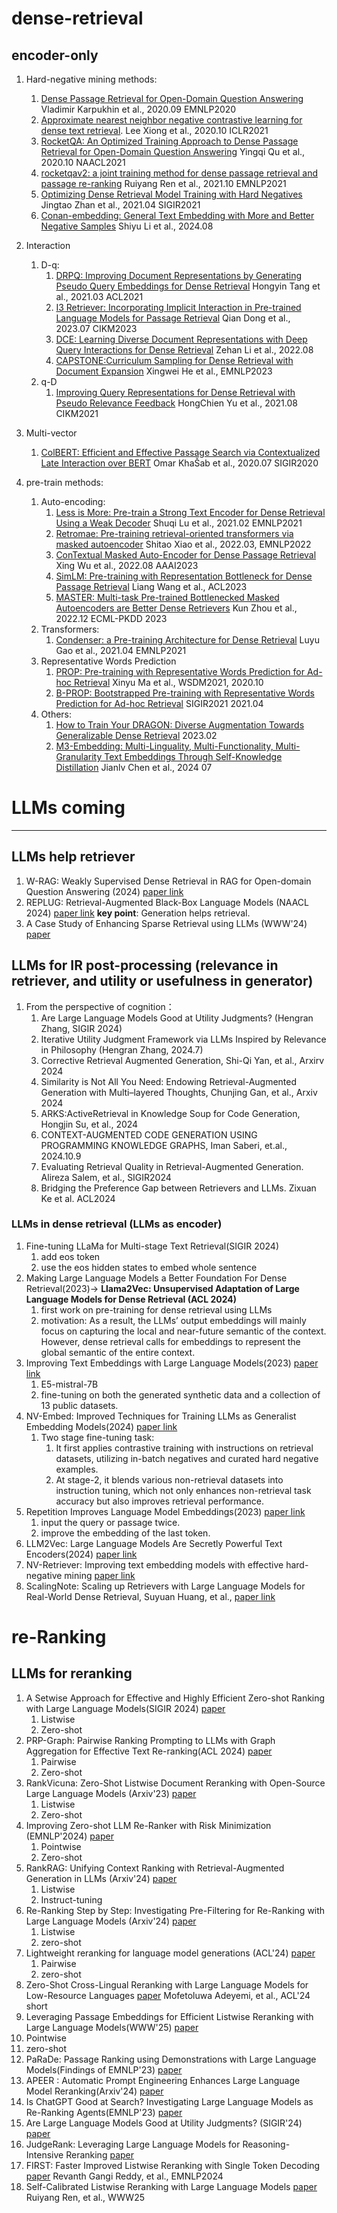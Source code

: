 # dense-retrieval
## encoder-only
1. Hard-negative mining methods:
   1. [Dense Passage Retrieval for Open-Domain Question Answering](https://arxiv.org/pdf/2004.04906) Vladimir Karpukhin et al., 2020.09 EMNLP2020
   2. [Approximate nearest neighbor negative contrastive learning for dense text retrieval](https://arxiv.org/pdf/2007.00808). Lee Xiong et al., 2020.10 ICLR2021
   3. [RocketQA: An Optimized Training Approach to Dense Passage Retrieval for Open-Domain Question Answering](https://arxiv.org/abs/2010.08191) Yingqi Qu et al., 2020.10 NAACL2021
   4. [rocketqav2: a joint training method for dense passage retrieval and passage re-ranking](https://arxiv.org/abs/2110.07367) Ruiyang Ren et al., 2021.10 EMNLP2021
   5. [Optimizing Dense Retrieval Model Training with Hard Negatives](https://arxiv.org/abs/2104.08051) Jingtao Zhan et al., 2021.04 SIGIR2021
   6. [Conan-embedding: General Text Embedding with More and Better Negative Samples](https://arxiv.org/abs/2408.15710) Shiyu Li et al., 2024.08
3. Interaction  
   1. D-q:
      1. [DRPQ: Improving Document Representations by Generating Pseudo Query Embeddings for Dense Retrieval](https://arxiv.org/abs/2105.03599) Hongyin Tang et al., 2021.03  ACL2021
      2. [I3 Retriever: Incorporating Implicit Interaction in Pre-trained Language Models for Passage Retrieval](https://arxiv.org/abs/2306.02371) Qian Dong et al., 2023.07   CIKM2023
      3. [DCE: Learning Diverse Document Representations with Deep Query Interactions for Dense Retrieval](https://arxiv.org/abs/2208.04232) Zehan Li et al., 2022.08
      4. [CAPSTONE:Curriculum Sampling for Dense Retrieval with Document Expansion](https://aclanthology.org/2023.emnlp-main.651.pdf) Xingwei He et al., EMNLP2023
   2. q-D  
      1. [Improving Query Representations for Dense Retrieval with Pseudo Relevance Feedback](https://arxiv.org/abs/2108.13454) HongChien Yu et al., 2021.08 CIKM2021
3. Multi-vector
   1. [ColBERT: Efficient and Effective Passage Search via Contextualized Late Interaction over BERT](https://arxiv.org/pdf/2004.12832)  Omar KhaŠab et al., 2020.07 SIGIR2020
     
5. pre-train methods:
   1. Auto-encoding:
       1. [Less is More: Pre-train a Strong Text Encoder for Dense Retrieval Using a Weak Decoder](https://arxiv.org/abs/2102.09206) Shuqi Lu et al., 2021.02 EMNLP2021
       2. [Retromae: Pre-training retrieval-oriented transformers via masked autoencoder](https://arxiv.org/abs/2205.12035) Shitao Xiao et al., 2022.03, EMNLP2022
       3. [ConTextual Masked Auto-Encoder for Dense Passage Retrieval](https://arxiv.org/abs/2208.07670) Xing Wu et al., 2022.08 AAAI2023
       4. [SimLM: Pre-training with Representation Bottleneck for Dense Passage Retrieval](https://aclanthology.org/2023.acl-long.125/) Liang Wang et al., ACL2023
       5. [MASTER: Multi-task Pre-trained Bottlenecked Masked Autoencoders are Better Dense Retrievers](https://arxiv.org/abs/2212.07841) Kun Zhou et al., 2022.12 ECML-PKDD 2023
   2. Transformers:
      1. [Condenser: a Pre-training Architecture for Dense Retrieval](https://arxiv.org/abs/2104.08253) Luyu Gao et al., 2021.04 EMNLP2021
   3. Representative Words Prediction
      1. [PROP: Pre-training with Representative Words Prediction for Ad-hoc Retrieval](https://arxiv.org/abs/2010.10137) Xinyu Ma et al., WSDM2021, 2020.10
      2. [B-PROP: Bootstrapped Pre-training with Representative Words Prediction for Ad-hoc Retrieval](https://arxiv.org/abs/2104.09791) SIGIR2021 2021.04
   3. Others:
      1. [How to Train Your DRAGON: Diverse Augmentation Towards Generalizable Dense Retrieval](https://arxiv.org/pdf/2302.07452) 2023.02
      2. [M3-Embedding: Multi-Linguality, Multi-Functionality, Multi-Granularity Text Embeddings Through Self-Knowledge Distillation](https://arxiv.org/pdf/2402.03216)  Jianlv Chen et al., 2024 07



# LLMs coming
***

## LLMs help retriever
1. W-RAG: Weakly Supervised Dense Retrieval in RAG for Open-domain Question Answering (2024) [paper link](https://arxiv.org/pdf/2408.08444)
2. REPLUG: Retrieval-Augmented Black-Box Language Models (NAACL 2024) [paper link](https://aclanthology.org/2024.naacl-long.463.pdf)
    **key point**: Generation helps retrieval.
3. A Case Study of Enhancing Sparse Retrieval using LLMs (WWW'24) [paper](https://dl.acm.org/doi/pdf/10.1145/3589335.3651945)

     
## LLMs for IR post-processing (relevance in retriever, and utility or usefulness in generator)
1. From the perspective of cognition：
   1. Are Large Language Models Good at Utility Judgments? (Hengran Zhang, SIGIR 2024)
   2. Iterative Utility Judgment Framework via LLMs Inspired by Relevance in Philosophy (Hengran Zhang, 2024.7)
   3. Corrective Retrieval Augmented Generation, Shi-Qi Yan, et al., Arxirv 2024
   4. Similarity is Not All You Need: Endowing Retrieval-Augmented Generation with Multi–layered Thoughts, Chunjing Gan, et al., Arxiv 2024
   5. ARKS:ActiveRetrieval in Knowledge Soup for Code Generation, Hongjin Su, et al., 2024
   6. CONTEXT-AUGMENTED CODE GENERATION USING PROGRAMMING KNOWLEDGE GRAPHS,  Iman Saberi, et.al., 2024.10.9
   7. Evaluating Retrieval Quality in Retrieval-Augmented Generation.  Alireza Salem, et al., SIGIR2024
   8. Bridging the Preference Gap between Retrievers and LLMs. Zixuan Ke et al. ACL2024
      
### LLMs in dense retrieval (LLMs as encoder)
1. Fine-tuning LLaMa for Multi-stage Text Retrieval(SIGIR 2024)
   1. add eos token
   2. use the eos hidden states to embed whole sentence
3. Making Large Language Models a Better Foundation For Dense Retrieval(2023)-> **Llama2Vec: Unsupervised Adaptation of Large Language Models for
Dense Retrieval (ACL 2024)**
   1. first work on pre-training for dense retrieval using LLMs
   2. motivation: As a result, the LLMs’ output embeddings will mainly focus on capturing the local and near-future semantic of the context. However, dense retrieval calls for embeddings to represent the global semantic of the entire context.
4. Improving Text Embeddings with Large Language Models(2023) [paper link](https://arxiv.org/pdf/2401.00368)
   1. E5-mistral-7B
   2. fine-tuning on both the generated synthetic data and a collection of 13 public datasets.
5. NV-Embed: Improved Techniques for Training LLMs as Generalist Embedding Models(2024) [paper link](https://arxiv.org/pdf/2405.17428)
   1. Two stage fine-tuning task:
        1. It first applies contrastive training with instructions on retrieval datasets, utilizing in-batch negatives and curated hard negative examples.
        2. At stage-2, it blends various non-retrieval datasets into instruction tuning, which not only enhances non-retrieval task accuracy but also improves retrieval performance.
6. Repetition Improves Language Model Embeddings(2023) [paper link](https://arxiv.org/pdf/2402.15449)
   1. input the query or passage twice.
   2. improve the embedding of the last token.
7. LLM2Vec: Large Language Models Are Secretly Powerful Text Encoders(2024) [paper link](https://arxiv.org/pdf/2404.05961)
8. NV-Retriever: Improving text embedding models with effective hard-negative mining [paper link](https://arxiv.org/pdf/2407.15831)
9. ScalingNote: Scaling up Retrievers with Large Language Models for Real-World Dense Retrieval, Suyuan Huang, et al.,  [paper link](https://arxiv.org/pdf/2411.15766)

# re-Ranking


## LLMs for reranking
1. A Setwise Approach for Effective and Highly Efficient Zero-shot Ranking with Large Language Models(SIGIR 2024) [paper](https://dl.acm.org/doi/pdf/10.1145/3626772.3657813)
      1. Listwise
      2. Zero-shot
2. PRP-Graph: Pairwise Ranking Prompting to LLMs with Graph Aggregation for Effective Text Re-ranking(ACL 2024) [paper](https://aclanthology.org/2024.acl-long.313.pdf)
      1. Pairwise
      2. Zero-shot
3. RankVicuna: Zero-Shot Listwise Document Reranking with Open-Source Large Language Models (Arxiv'23) [paper](https://arxiv.org/pdf/2309.15088)
      1. Listwise
      2. Zero-shot
4. Improving Zero-shot LLM Re-Ranker with Risk Minimization (EMNLP'2024) [paper](https://arxiv.org/pdf/2406.13331)
   1. Pointwise
   2. Zero-shot
5. RankRAG: Unifying Context Ranking with Retrieval-Augmented Generation in LLMs (Arxiv'24) [paper](https://arxiv.org/pdf/2407.02485v1)
   1. Listwise
   2. Instruct-tuning
6. Re-Ranking Step by Step: Investigating Pre-Filtering for Re-Ranking with Large Language Models (Arxiv'24) [paper](https://arxiv.org/pdf/2406.18740)
   1. Listwise
   2. zero-shot
8. Lightweight reranking for language model generations (ACL'24) [paper](https://aclanthology.org/2024.acl-long.376.pdf)
   1. Pairwise
   2. zero-shot
9. Zero-Shot Cross-Lingual Reranking with Large Language Models for Low-Resource Languages  [paper](https://aclanthology.org/2024.acl-short.59/) Mofetoluwa Adeyemi, et al., ACL'24 short
10. Leveraging Passage Embeddings for Efficient Listwise Reranking with Large Language Models(WWW'25) [paper](https://arxiv.org/pdf/2406.14848)
   1. Pointwise
   2. zero-shot
11. PaRaDe: Passage Ranking using Demonstrations with Large Language Models(Findings of EMNLP'23) [paper](https://aclanthology.org/2023.findings-emnlp.950.pdf)
12. APEER : Automatic Prompt Engineering Enhances Large Language Model Reranking(Arxiv'24) [paper](https://arxiv.org/pdf/2406.14449)
13. Is ChatGPT Good at Search? Investigating Large Language Models as Re-Ranking Agents(EMNLP'23) [paper](https://arxiv.org/pdf/2304.09542)
14. Are Large Language Models Good at Utility Judgments? (SIGIR'24) [paper](https://arxiv.org/pdf/2403.19216)
15. JudgeRank: Leveraging Large Language Models for Reasoning-Intensive Reranking [paper](/https://arxiv.org/pdf/2411.00142)
16. FIRST: Faster Improved Listwise Reranking with Single Token Decoding [paper](https://arxiv.org/pdf/2406.15657) Revanth Gangi Reddy, et al., EMNLP2024
17. Self-Calibrated Listwise Reranking with Large Language Models [paper](https://arxiv.org/pdf/2411.04602) Ruiyang Ren, et al., WWW25
      

   
